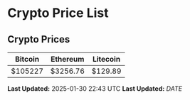 # Crypto Price List

## Crypto Prices
| Bitcoin | Ethereum | Litecoin |
| ------- | -------- | -------- |
| $105227 | $3256.76 | $129.89 |
**Last Updated:** 2025-01-30 22:43 UTC
**Last Updated:** $DATE$
